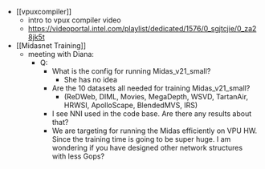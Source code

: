 - [[vpuxcompiler]]
	- intro to vpux compiler video
	- https://videoportal.intel.com/playlist/dedicated/1576/0_sgjtcjie/0_za28jk5t
- [[Midasnet Training]]
	- meeting with Diana:
		- Q:
			- What is the config for running Midas_v21_small?
				- She has no idea
			- Are the 10 datasets all needed for training Midas_v21_small?
				- (ReDWeb, DIML, Movies, MegaDepth, WSVD, TartanAir, HRWSI, ApolloScape, BlendedMVS, IRS)
			- I see NNI used in the code base. Are there any results about that?
			- We are targeting for running the Midas efficiently on VPU HW. Since the training time is going to be super huge. I am wondering if you have designed other network structures with less Gops?